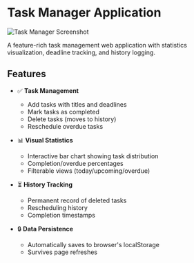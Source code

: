 # Task Manager Application

![Task Manager Screenshot](./screenshot.png) <!-- Add a screenshot if available -->

A feature-rich task management web application with statistics visualization, deadline tracking, and history logging.

## Features

- ✅ **Task Management**
  - Add tasks with titles and deadlines
  - Mark tasks as completed
  - Delete tasks (moves to history)
  - Reschedule overdue tasks

- 📊 **Visual Statistics**
  - Interactive bar chart showing task distribution
  - Completion/overdue percentages
  - Filterable views (today/upcoming/overdue)

- ⏳ **History Tracking**
  - Permanent record of deleted tasks
  - Rescheduling history
  - Completion timestamps

- 🔒 **Data Persistence**
  - Automatically saves to browser's localStorage
  - Survives page refreshes
